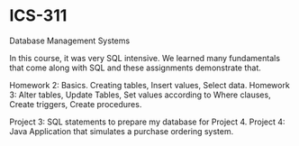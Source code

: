 # ICS-311
Database Management Systems

In this course, it was very SQL intensive. We learned many fundamentals that come along with SQL and these assignments demonstrate that. 

Homework 2: Basics. Creating tables, Insert values, Select data.
Homework 3: Alter tables, Update Tables, Set values according to Where clauses, Create triggers, Create procedures.

Project 3: SQL statements to prepare my database for Project 4.
Project 4: Java Application that simulates a purchase ordering system.
